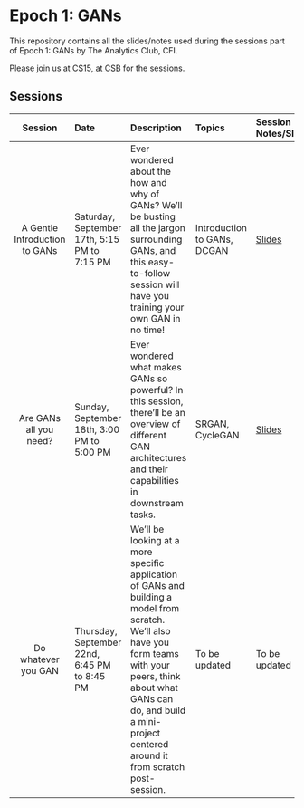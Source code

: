 # Epoch 1: GANs

This repository contains all the slides/notes used during the sessions part of Epoch 1: GANs by The Analytics Club, CFI.

Please join us at [CS15, at CSB](https://goo.gl/maps/JnFCG5fuqJKD4TH99) for the sessions.

## Sessions

| Session | Date           | Description                                         | Topics            | Session Notes/Slides | Recording     |
| :-----: | :------------  | :-------------------------------------------------- | :---------------- | :------------------- | :------------- |
| A Gentle Introduction to GANs | Saturday, September 17th, 5:15 PM to 7:15 PM | Ever wondered about the how and why of GANs? We’ll be busting all the jargon surrounding GANs, and this easy-to-follow session will have you training your own GAN in no time! | Introduction to GANs, DCGAN | [Slides](Session_1/) | [Recording](https://youtu.be/7vP3iQWnLSc) |
| Are GANs all you need? | Sunday, September 18th, 3:00 PM to 5:00 PM | Ever wondered what makes GANs so powerful? In this session, there’ll be an overview of different GAN architectures and their capabilities in downstream tasks. | SRGAN, CycleGAN | [Slides](Session_1/) | To be updated |
| Do whatever you GAN | Thursday, September 22nd, 6:45 PM to 8:45 PM | We’ll be looking at a more specific application of GANs and building a model from scratch. We’ll also have you form teams with your peers, think about what GANs can do, and build a mini-project centered around it from scratch post-session. | To be updated | To be updated | To be updated |


